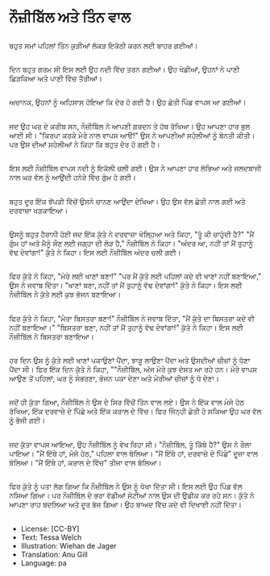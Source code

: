# ਨੌਜ਼ੀਬਿੱਲ ਅਤੇ ਤਿੰਨ ਵਾਲ

##
ਬਹੁਤ ਸਮਾਂ ਪਹਿਲਾਂ ਤਿੰਨ ਕੁੜੀਆਂ ਲੱਕੜ ਇਕੱਠੀ ਕਰਨ ਲਈ ਬਾਹਰ ਗਈਆਂ।

##
ਦਿਨ ਬਹੁਤ ਗਰਮ ਸੀ ਇਸ ਲਈ ਉਹ ਨਦੀ ਵਿੱਚ ਤਰਨ ਗਈਆਂ। ਉਹ ਖੇਡੀਆਂ, ਉਹਨਾਂ ਨੇ ਪਾਣੀ ਛਿੜਕਿਆ ਅਤੇ ਪਾਣੀ ਵਿੱਚ ਤੈਰੀਆਂ।

##
ਅਚਾਨਕ, ਉਹਨਾਂ ਨੂੰ ਅਹਿਸਾਸ ਹੋਇਆ ਕਿ ਦੇਰ ਹੋ ਗਈ ਹੈ। ਉਹ ਛੇਤੀ ਪਿੰਡ ਵਾਪਸ ਆ ਗਈਆਂ।

##
ਜਦ ਉਹ ਘਰ ਦੇ ਕਰੀਬ ਸਨ, ਨੌਜ਼ੀਬਿੱਲ ਨੇ ਆਪਣੀ ਗਰਦਨ ਤੇ ਹੱਥ ਰੱਖਿਆ। ਉਹ ਆਪਣਾ ਹਾਰ ਭੁਲ ਆਈ ਸੀ। "ਕਿਰਪਾ ਕਰਕੇ ਮੇਰੇ ਨਾਲ ਵਾਪਸ ਆੳ!" ਉਸ ਨੇ ਆਪਣੀਆਂ ਸਹੇਲੀਆਂ ਨੂੰ ਬੇਨਤੀ ਕੀਤੀ। ਪਰ ਉਸ ਦੀਆਂ ਸਹੇਲੀਆਂ ਨੇ ਕਿਹਾ ਕਿ ਬਹੁਤ ਦੇਰ ਹੋ ਗਈ ਹੈ।

##
ਇਸ ਲਈ ਨੌਜ਼ੀਬਿੱਲ ਵਾਪਸ ਨਦੀ ਨੂੰ ਇਕੱਲੀ ਚਲੀ ਗਈ। ਉਸ ਨੇ ਆਪਣਾ ਹਾਰ ਲੱਭਿਆ ਅਤੇ ਜਲਦਬਾਜੀ ਨਾਲ ਘਰ ਵੱਲ ਨੂੰ ਆਉਂਦੀ ਹਨੇਰੇ ਵਿੱਚ ਗੁੰਮ ਹੋ ਗਈ।

##
ਬਹੁਤ ਦੂਰ ਇੱਕ ਝੋਂਪੜੀ ਵਿੱਚੋਂ ਉਸਨੇ ਚਾਨਣ ਆਉਂਦਾ ਦੇਖਿਆ। ਉਹ ਉਸ ਵੱਲ ਛੇਤੀ ਨਾਲ ਗਈ ਅਤੇ ਦਰਵਾਜ਼ਾ ਖੜਕਾਇਆ।

##
ਉਸਨੂੰ ਬਹੁਤ ਹੈਰਾਨੀ ਹੋਈ ਜਦ ਇੱਕ ਕੁੱਤੇ ਨੇ ਦਰਵਾਜ਼ਾ ਖੋਲ੍ਹਿਆ ਅਤੇ ਕਿਹਾ, "ਤੂੰ ਕੀ ਚਾਹੁੰਦੀ ਹੈ?" "ਮੈਂ ਗੁੰਮ ਹਾਂ ਅਤੇ ਮੈਨੂੰ ਸੌਣ ਲਈ ਜਗ੍ਹਾ ਦੀ ਲੋੜ ਹੈ," ਨੌਜ਼ੀਬਿੱਲ ਨੇ ਕਿਹਾ। "ਅੰਦਰ ਆ, ਨਹੀਂ ਤਾਂ ਮੈਂ ਤੁਹਾਨੂੰ ਵੱਢ ਦੇਵਾਂਗਾ!" ਕੁੱਤੇ ਨੇ ਕਿਹਾ। ਇਸ ਲਈ ਨੌਜ਼ੀਬਿੱਲ ਅੰਦਰ ਚਲੀ ਗਈ।

##
ਫਿਰ ਕੁੱਤੇ ਨੇ ਕਿਹਾ, "ਮੇਰੇ ਲਈ ਖਾਣਾਂ ਬਣਾ!" "ਪਰ ਮੈਂ ਕੁੱਤੇ ਲਈ ਪਹਿਲਾਂ ਕਦੇ ਵੀ ਖਾਣਾਂ ਨਹੀਂ ਬਣਾਇਆ," ਉਸ ਨੇ ਜਵਾਬ ਦਿੱਤਾ। "ਖਾਣਾਂ ਬਣਾ, ਨਹੀਂ ਤਾਂ ਮੈਂ ਤੁਹਾਨੂੰ ਵੱਢ ਦੇਵਾਂਗਾ!" ਕੁੱਤੇ ਨੇ ਕਿਹਾ। ਇਸ ਲਈ ਨੌਜ਼ੀਬਿੱਲ ਨੇ ਕੁੱਤੇ ਲਈ ਕੁਝ ਭੋਜਨ ਬਣਾਇਆ।

##
ਫਿਰ ਕੁੱਤੇ ਨੇ ਕਿਹਾ, "ਮੇਰਾ ਬਿਸਤਰਾ ਬਣਾ!" ਨੌਜ਼ੀਬਿੱਲ ਨੇ ਜਵਾਬ ਦਿੱਤਾ, "ਮੈਂ ਕੁੱਤੇ ਦਾ ਬਿਸਤਰਾ ਕਦੇ ਵੀ ਨਹੀਂ ਬਣਾਇਆ।" "ਬਿਸਤਰਾ ਬਣਾ, ਨਹੀਂ ਤਾਂ ਮੈਂ ਤੁਹਾਨੂੰ ਵੱਢ ਦੇਵਾਂਗਾ!" ਕੁੱਤੇ ਨੇ ਕਿਹਾ। ਇਸ ਲਈ ਨੌਜ਼ੀਬਿੱਲ ਨੇ ਬਿਸਤਰਾ ਬਣਾਇਆ।

##
ਹਰ ਦਿਨ ਉਸ ਨੂੰ ਕੁੱਤੇ ਲਈ ਖਾਣਾਂ ਪਕਾਉਣਾਂ ਪੈਂਦਾ, ਝਾੜੂ ਲਾਉਣਾ ਪੈਂਦਾ ਅਤੇ ਉਸਦੀਆਂ ਚੀਜ਼ਾਂ ਨੂੰ ਧੋਣਾ ਪੈਂਦਾ ਸੀ। ਫਿਰ ਇੱਕ ਦਿਨ ਕੁੱਤੇ ਨੇ ਕਿਹਾ, ""ਨੌਜ਼ੀਬਿੱਲ, ਅੱਜ ਮੇਰੇ ਕੁਝ ਦੋਸਤ ਆ ਰਹੇ ਹਨ। ਮੇਰੇ ਵਾਪਸ ਆਉਣ ਤੋਂ ਪਹਿਲਾਂ, ਘਰ ਨੂੰ ਸੰਭਰਣਾ, ਭੋਜਨ ਪਕਾ ਦੇਣਾ ਅਤੇ ਮੇਰੀਆਂ ਚੀਜ਼ਾਂ ਨੂੰ ਧੋ ਦੇਣਾ।

##
ਜਦੋਂ ਹੀ ਕੁੱਤਾ ਗਿਆ, ਨੌਜ਼ੀਬਿੱਲ ਨੇ ਉਸ ਦੇ ਸਿਰ ਵਿੱਚੋਂ ਤਿੰਨ ਵਾਲ ਲਏ। ਉਸ ਨੇ ਇੱਕ ਵਾਲ ਮੰਜੇ ਹੇਠ ਰੱਖਿਆ, ਇੱਕ ਦਰਵਾਜ਼ੇ ਦੇ ਪਿੱਛੇ ਅਤੇ ਇੱਕ ਕਰਾਲ ਦੇ ਵਿੱਚ। ਫਿਰ ਜਿੰਨ੍ਹੀ ਛੇਤੀ ਹੋ ਸਕਿਆ ਉਹ ਘਰ ਵੱਲ ਨੂੰ ਭੱਜੀ ਗਈ।

##
ਜਦ ਕੁੱਤਾ ਵਾਪਸ ਆਇਆ, ਉਹ ਨੌਜ਼ੀਬਿੱਲ ਨੂੰ ਵੇਖ ਰਿਹਾ ਸੀ। "ਨੌਜ਼ੀਬਿੱਲ, ਤੂੰ ਕਿੱਥੇ ਹੈ?" ਉਸ ਨੇ ਰੌਲਾ ਪਾਇਆ। "ਮੈਂ ਇੱਥੇ ਹਾਂ, ਮੰਜੇ ਹੇਠ," ਪਹਿਲਾ ਵਾਲ ਬੋਲਿਆ। "ਮੈਂ ਇੱਥੇ ਹਾਂ, ਦਰਵਾਜ਼ੇ ਦੇ ਪਿੱਛੇ" ਦੂਜਾ ਵਾਲ ਬੋਲਿਆ। "ਮੈਂ ਇੱਥੇ ਹਾਂ, ਕਰਾਲ ਦੇ ਵਿੱਚ" ਤੀਜਾ ਵਾਲ ਬੋਲਿਆ।

##
ਫਿਰ ਕੁੱਤੇ ਨੂੰ ਪਤਾ ਲੱਗ ਗਿਆ ਕਿ ਨੌਜ਼ੀਬਿੱਲ ਨੇ ਉਸ ਨੂੰ ਧੋਖਾ ਦਿੱਤਾ ਸੀ। ਇਸ ਲਈ ਉਹ ਪਿੰਡ ਵੱਲ ਨਸਿਆ ਗਿਆ। ਪਰ ਨੌਜ਼ੀਬਿੱਲ ਦੇ ਭਰਾ ਵੱਡੀਆਂ ਸੋਟੀਆਂ ਨਾਲ ਉਸ ਦੀ ਉਡੀਕ ਕਰ ਰਹੇ ਸਨ। ਕੁੱਤੇ ਨੇ ਆਪਣਾ ਰਾਹ ਬਦਲਿਆ ਅਤੇ ਦੂਰ ਭੱਜ ਗਿਆ। ਉਹ ਬਾਅਦ ਵਿੱਚ ਕਦੇ ਵੀ ਦਿਖਾਈ ਨਹੀਂ ਦਿੱਤਾ।

##
* License: [CC-BY]
* Text: Tessa Welch
* Illustration: Wiehan de Jager
* Translation: Anu Gill
* Language: pa
